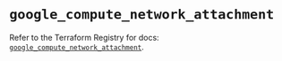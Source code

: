 # `google_compute_network_attachment`

Refer to the Terraform Registry for docs: [`google_compute_network_attachment`](https://registry.terraform.io/providers/hashicorp/google/6.25.0/docs/resources/compute_network_attachment).
